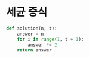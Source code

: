 # 세균 증식

```python
def solution(n, t):
    answer = n
    for i in range(1, t + 1):
        answer *= 2
    return answer
```